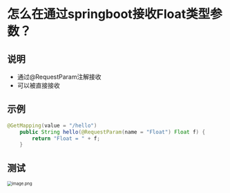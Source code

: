 # 怎么在通过springboot接收Float类型参数？





## 说明

- 通过@RequestParam注解接收
- 可以被直接接收



## 示例

```java
@GetMapping(value = "/hello")
    public String hello(@RequestParam(name = "Float") Float f) {
        return "Float = " + f;
    }
```





## 测试

<img src="http://81.71.143.136/figurebed/figurebedcontroller/picture/8e27b254-6cfe-4001-a6f3-beace596581d660" alt="image.png" style="zoom:67%;" />



